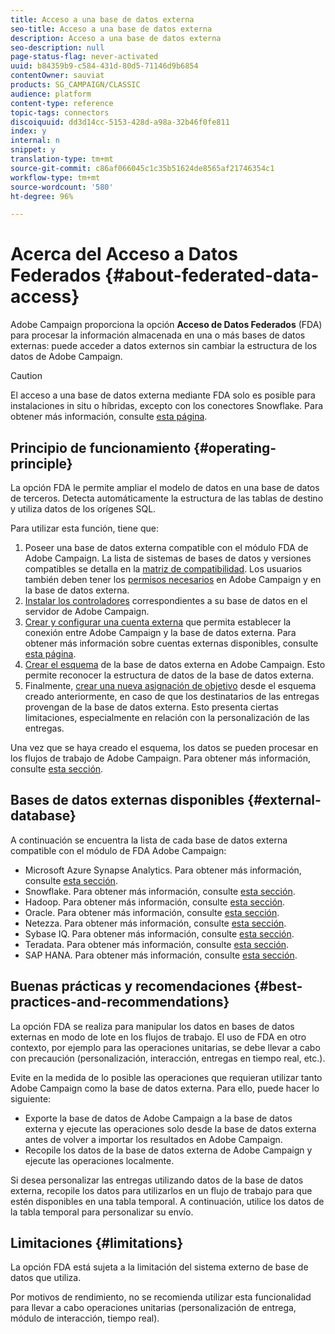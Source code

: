 ```yaml
---
title: Acceso a una base de datos externa
seo-title: Acceso a una base de datos externa
description: Acceso a una base de datos externa
seo-description: null
page-status-flag: never-activated
uuid: b84359b9-c584-431d-80d5-71146d9b6854
contentOwner: sauviat
products: SG_CAMPAIGN/CLASSIC
audience: platform
content-type: reference
topic-tags: connectors
discoiquuid: dd3d14cc-5153-428d-a98a-32b46f0fe811
index: y
internal: n
snippet: y
translation-type: tm+mt
source-git-commit: c86af066045c1c35b51624de8565af21746354c1
workflow-type: tm+mt
source-wordcount: '580'
ht-degree: 96%

---
```



# Acerca del Acceso a Datos Federados {#about-federated-data-access}

Adobe Campaign proporciona la opción **Acceso de Datos Federados** (FDA) para procesar la información almacenada en una o más bases de datos externas: puede acceder a datos externos sin cambiar la estructura de los datos de Adobe Campaign.

>[!CAUTION]
>
>El acceso a una base de datos externa mediante FDA solo es posible para instalaciones in situ o híbridas, excepto con los conectores Snowflake. Para obtener más información, consulte [esta página](https://helpx.adobe.com/es/campaign/kb/acc-on-prem-vs-hosted.html).

## Principio de funcionamiento {#operating-principle}

La opción FDA le permite ampliar el modelo de datos en una base de datos de terceros. Detecta automáticamente la estructura de las tablas de destino y utiliza datos de los orígenes SQL.

Para utilizar esta función, tiene que:

1. Poseer una base de datos externa compatible con el módulo FDA de Adobe Campaign. La lista de sistemas de bases de datos y versiones compatibles se detalla en la [matriz de compatibilidad](https://helpx.adobe.com/es/campaign/kb/compatibility-matrix.html). Los usuarios también deben tener los [permisos necesarios](../../platform/using/remote-database-access-rights.md) en Adobe Campaign y en la base de datos externa.
1. [Instalar los controladores](../../platform/using/specific-configuration-database.md) correspondientes a su base de datos en el servidor de Adobe Campaign.
1. [Crear y configurar una cuenta externa](../../platform/using/connecting-to-database.md) que permita establecer la conexión entre Adobe Campaign y la base de datos externa. Para obtener más información sobre cuentas externas disponibles, consulte [esta página](../../platform/using/external-accounts.md). 
1. [Crear el esquema](../../platform/using/creating-data-schema.md) de la base de datos externa en Adobe Campaign. Esto permite reconocer la estructura de datos de la base de datos externa.
1. Finalmente, [crear una nueva asignación de objetivo](../../platform/using/defining-data-mapping.md) desde el esquema creado anteriormente, en caso de que los destinatarios de las entregas provengan de la base de datos externa. Esto presenta ciertas limitaciones, especialmente en relación con la personalización de las entregas.

Una vez que se haya creado el esquema, los datos se pueden procesar en los flujos de trabajo de Adobe Campaign. Para obtener más información, consulte [esta sección](../../workflow/using/accessing-an-external-database--fda-.md).

## Bases de datos externas disponibles {#external-database}

A continuación se encuentra la lista de cada base de datos externa compatible con el módulo de FDA Adobe Campaign:

* Microsoft Azure Synapse Analytics. Para obtener más información, consulte [esta sección](../../platform/using/specific-configuration-database.md#azure-external).
* Snowflake. Para obtener más información, consulte [esta sección](../../platform/using/specific-configuration-database.md#configure-access-to-snowflake).
* Hadoop. Para obtener más información, consulte [esta sección](../../platform/using/specific-configuration-database.md#configure-access-to-hadoop-3).
* Oracle. Para obtener más información, consulte [esta sección](../../platform/using/specific-configuration-database.md#configure-access-to-oracle).
* Netezza. Para obtener más información, consulte [esta sección](../../platform/using/specific-configuration-database.md#configure-access-to-netezza).
* Sybase IQ. Para obtener más información, consulte [esta sección](../../platform/using/specific-configuration-database.md#configure-access-to-sybase-iq).
* Teradata. Para obtener más información, consulte [esta sección](../../platform/using/specific-configuration-database.md#configure-access-to-teradata).
* SAP HANA. Para obtener más información, consulte [esta sección](../../platform/using/specific-configuration-database.md).

## Buenas prácticas y recomendaciones {#best-practices-and-recommendations}

La opción FDA se realiza para manipular los datos en bases de datos externas en modo de lote en los flujos de trabajo. El uso de FDA en otro contexto, por ejemplo para las operaciones unitarias, se debe llevar a cabo con precaución (personalización, interacción, entregas en tiempo real, etc.).

Evite en la medida de lo posible las operaciones que requieran utilizar tanto Adobe Campaign como la base de datos externa. Para ello, puede hacer lo siguiente:

* Exporte la base de datos de Adobe Campaign a la base de datos externa y ejecute las operaciones solo desde la base de datos externa antes de volver a importar los resultados en Adobe Campaign.
* Recopile los datos de la base de datos externa de Adobe Campaign y ejecute las operaciones localmente.

Si desea personalizar las entregas utilizando datos de la base de datos externa, recopile los datos para utilizarlos en un flujo de trabajo para que estén disponibles en una tabla temporal. A continuación, utilice los datos de la tabla temporal para personalizar su envío.

## Limitaciones {#limitations}

La opción FDA está sujeta a la limitación del sistema externo de base de datos que utiliza.

Por motivos de rendimiento, no se recomienda utilizar esta funcionalidad para llevar a cabo operaciones unitarias (personalización de entrega, módulo de interacción, tiempo real).
